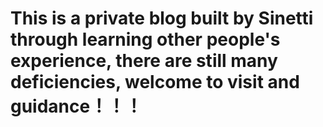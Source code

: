 # This is a private blog built by Sinetti through learning other people's experience, there are still many deficiencies, welcome to visit and guidance！！！
